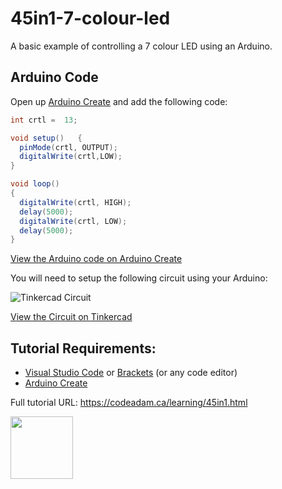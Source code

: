# 45in1-7-colour-led

A basic example of controlling a 7 colour LED using an Arduino.

## Arduino Code

Open up [Arduino Create](https://create.arduino.cc/editor/) and add the following code:

```csharp
int crtl =  13;

void setup()   {                
  pinMode(crtl, OUTPUT);
  digitalWrite(crtl,LOW);
}

void loop()                     
{
  digitalWrite(crtl, HIGH);
  delay(5000);
  digitalWrite(crtl, LOW);
  delay(5000);
}
```

[View the Arduino code on Arduino Create](https://create.arduino.cc/editor/professoradam/a138a69e-3346-447d-888c-48453e31be7d/preview)

You will need to setup the following circuit using your Arduino:

![Tinkercad Circuit](https://raw.githubusercontent.com/codeadamca/45in1-7-colour-led/tinkercad-7-colour-led.png)

[View the Circuit on Tinkercad](https://www.tinkercad.com/things/70JidFT9pyj)


## Tutorial Requirements:

* [Visual Studio Code](https://code.visualstudio.com/) or [Brackets](http://brackets.io/) (or any code editor)
* [Arduino Create](https://create.arduino.cc/editor) 

Full tutorial URL: https://codeadam.ca/learning/45in1.html

<a href="https://codeadam.ca">
<img src="https://codeadam.ca/images/code-block.png" width="100">
</a>


